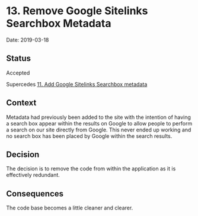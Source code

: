 # 13. Remove Google Sitelinks Searchbox Metadata

Date: 2019-03-18

## Status

Accepted

Supercedes [11. Add Google Sitelinks Searchbox metadata](0011-add-google-sitelinks-searchbox-metadata.md)

## Context

Metadata had previously been added to the site with the intention of having a search box appear within the results on Google to allow people to perform a search on our site directly from Google. This never ended up working and no search box has been placed by Google within the search results.

## Decision

The decision is to remove the code from within the application as it is effectively redundant.

## Consequences

The code base becomes a little cleaner and clearer.
